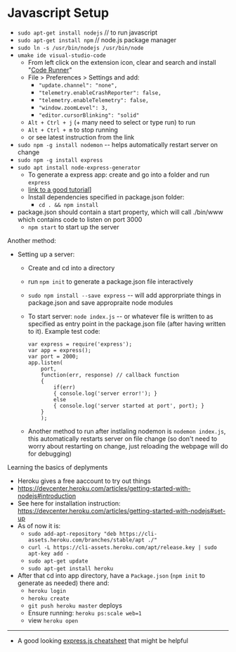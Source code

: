 # Javascript Setup

+ `sudo apt-get install nodejs` // to run javascript
+ `sudo apt-get install npm` // node.js package manager
+ `sudo ln -s /usr/bin/nodejs /usr/bin/node`
+ `umake ide visual-studio-code`
  + From left click on the extension icon, clear and search and install "[Code Runner](https://marketplace.visualstudio.com/items?itemName=formulahendry.code-runner)"
  + File > Preferences > Settings and add:
    + `"update.channel": "none",`
    + `"telemetry.enableCrashReporter": false,`
    + `"telemetry.enableTelemetry": false,`
    + `"window.zoomLevel": 3,`
    + `"editor.cursorBlinking": "solid"`
  + `Alt + Ctrl + j` (+ many need to select or type run) to run
  + `Alt + Ctrl + m` to stop running
  + or see latest instruction from the link
+ `sudo npm -g install nodemon` -- helps automatically restart server on change
+ `sudo npm -g install express`
+ `sudo apt install node-express-generator`
  + To generate a express app: create and go into a folder and run `express`
  + [link to a good tutorial](https://youtu.be/Q1jAw44_E8c?list=PLGquJ_T_JBMTpKQptCmBDM9HcYrptCV0Z)]
  + Install dependencies specified in package.json folder:
    + `cd . && npm install`
+ package.json should contain a start property, which will call ./bin/www which contains code to listen on port 3000
  + `npm start` to start up the server
  
Another method:

+ Setting up a server:
  + Create and cd into a directory
  + run `npm init` to generate a package.json file interactively
  + `sudo npm install --save express` -- will add approrpriate things in package.json and save appropraite node modules
  + To start server: `node index.js` -- or whatever file is written to as specified as entry point in the package.json file (after having written to it). Example test code:

        var express = require('express');
        var app = express();
        var port = 2000;
        app.listen(
            port,
            function(err, response) // callback function
            {
                if(err)
                { console.log('server error!'); }
                else
                { console.log('server started at port', port); }
            }
            );
        
  + Another method to run after instlaling nodemon is `nodemon index.js`, this automatically restarts server on file change (so don't need to worry about restarting on change, just reloading the webpage will do for debugging)
  
Learning the basics of deplyments
  + Heroku gives a free aaccount to try out things
  + <https://devcenter.heroku.com/articles/getting-started-with-nodejs#introduction>
  + See here for installation instruction: <https://devcenter.heroku.com/articles/getting-started-with-nodejs#set-up>
  + As of now it is:
    + `sudo add-apt-repository "deb https://cli-assets.heroku.com/branches/stable/apt ./"`
    + `curl -L https://cli-assets.heroku.com/apt/release.key | sudo apt-key add - `
    + `sudo apt-get update`
    + `sudo apt-get install heroku`
  + After that cd into app directory, have a `Package.json` (`npm init` to generate as needed) there and:
    + `heroku login`
    + `heroku create`
    + `git push heroku master` deploys
    + Ensure running: `heroku ps:scale web=1`
    + view `heroku open`


-------

+ A good looking [express.js cheatsheet](https://github.com/azat-co/cheatsheets/tree/master/express4) that might be helpful
